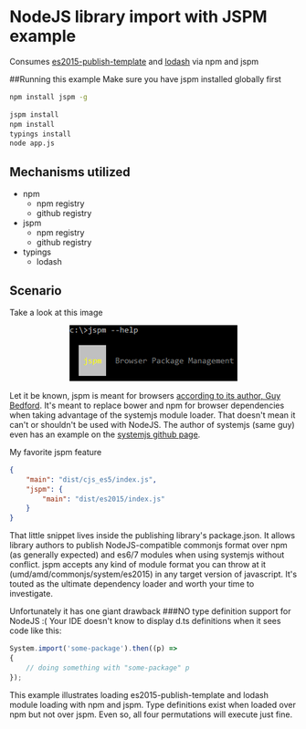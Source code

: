 # NodeJS library import with JSPM example
Consumes [es2015-publish-template](https://github.com/setheen/es2015-publish-template) and [lodash](https://github.com/lodash/lodash) via npm and jspm

##Running this example
Make sure you have jspm installed globally first
```sh
npm install jspm -g
```
```sh
jspm install
npm install
typings install
node app.js
```

## Mechanisms utilized
- npm
    - npm registry
    - github registry
- jspm
    - npm registry
    - github registry
- typings
    - lodash
    
## Scenario
Take a look at this image

<p align="center">
    <img src="resources/jspm.png"/>
</p>

Let it be known, jspm is meant for browsers [according to its author, Guy Bedford](https://github.com/jspm/npm/issues/36#issuecomment-143196574). 
It's meant to replace bower and npm for browser dependencies when taking advantage of the systemjs module loader.
That doesn't mean it can't or shouldn't be used with NodeJS.  The author of systemjs (same guy) even has an example on
the [systemjs github page](https://github.com/systemjs/systemjs).  

My favorite jspm feature
```json
{
    "main": "dist/cjs_es5/index.js",
    "jspm": {
        "main": "dist/es2015/index.js"
    }
}
```
That little snippet lives inside the publishing library's package.json.  It allows library authors to publish NodeJS-compatible commonjs format
over npm (as generally expected) and es6/7 modules when using systemjs without conflict.
jspm accepts any kind of module format you can throw at it (umd/amd/commonjs/system/es2015) in any target version of javascript. It's touted as 
the ultimate dependency loader and worth your time to investigate.  

Unfortunately it has one giant drawback
###NO type definition support for NodeJS :(
Your IDE doesn't know to display d.ts definitions when it sees code like this:
```javascript
System.import('some-package').then((p) => 
{
    // doing something with "some-package" p
});
```
This example illustrates loading es2015-publish-template and lodash module loading with npm and jspm.  Type definitions exist when loaded over
npm but not over jspm.  Even so, all four permutations will execute just fine.